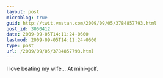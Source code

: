 ```yaml
---
layout: post
microblog: true
guid: http://twit.vmstan.com/2009/09/05/3784857793.html
post_id: 3050412
date: 2009-09-05T14:11:24-0600
lastmod: 2009-09-05T14:11:24-0600
type: post
url: /2009/09/05/3784857793.html
---
```

I love beating my wife... At mini-golf.
